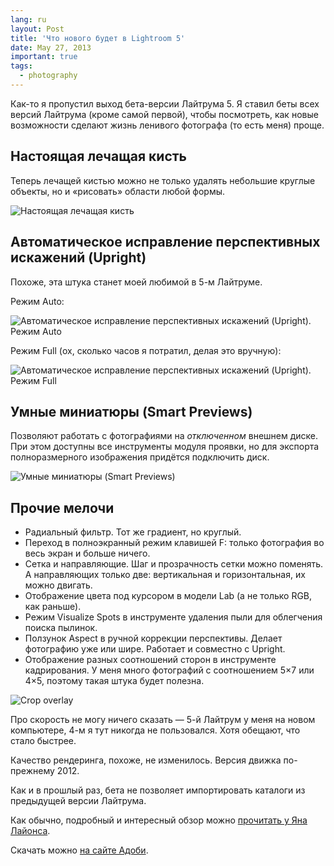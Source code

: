 ```yaml
---
lang: ru
layout: Post
title: 'Что нового будет в Lightroom 5'
date: May 27, 2013
important: true
tags:
  - photography
---
```


Как-то я пропустил выход бета-версии Лайтрума 5. Я ставил беты всех версий Лайтрума (кроме самой первой), чтобы посмотреть, как новые возможности сделают жизнь ленивого фотографа (то есть меня) проще.

<!--more-->

## Настоящая лечащая кисть

Теперь лечащей кистью можно не только удалять небольшие круглые объекты, но и «рисовать» области любой формы.

![Настоящая лечащая кисть](/images/blog/healing-brush.jpg)

## Автоматическое исправление перспективных искажений (Upright)

Похоже, эта штука станет моей любимой в 5-м Лайтруме.

Режим Auto:

![Автоматическое исправление перспективных искажений (Upright). Режим Auto](/images/blog/upright-auto.jpg)

Режим Full (ох, сколько часов я потратил, делая это вручную):

![Автоматическое исправление перспективных искажений (Upright). Режим Full](/images/blog/upright-full.jpg)

## Умные миниатюры (Smart Previews)

Позволяют работать с фотографиями на *отключенном* внешнем диске. При этом доступны все инструменты модуля проявки, но для экспорта полноразмерного изображения придётся подключить диск.

![Умные миниатюры (Smart Previews)](/images/blog/smart-previews.png)

## Прочие мелочи

- Радиальный фильтр. Тот же градиент, но круглый.
- Переход в полноэкранный режим клавишей F: только фотография во весь экран и больше ничего.
- Сетка и направляющие. Шаг и прозрачность сетки можно поменять. А направляющих только две: вертикальная и горизонтальная, их можно двигать.
- Отображение цвета под курсором в модели Lab (а не только RGB, как раньше).
- Режим Visualize Spots в инструменте удаления пыли для облегчения поиска пылинок.
- Ползунок Aspect в ручной коррекции перспективы. Делает фотографию уже или шире. Работает и совместно с Upright.
- Отображение разных соотношений сторон в инструменте кадрирования. У меня много фотографий с соотношением 5×7 или 4×5, поэтому такая штука будет полезна.

![Сrop overlay](/images/blog/crop-overlay.jpg)

Про скорость не могу ничего сказать — 5-й Лайтрум у меня на новом компьютере, 4-м я тут никогда не пользовался. Хотя обещают, что стало быстрее.

Качество рендеринга, похоже, не изменилось. Версия движка по-прежнему 2012.

Как и в прошлый раз, бета не позволяет импортировать каталоги из предыдущей версии Лайтрума.

Как обычно, подробный и интересный обзор можно [прочитать у Яна Лайонса](http://www.computer-darkroom.com/lr5_beta_preview/lr5-preview-1.htm).

Скачать можно [на сайте Адоби](http://labs.adobe.com/technologies/lightroom5/).
